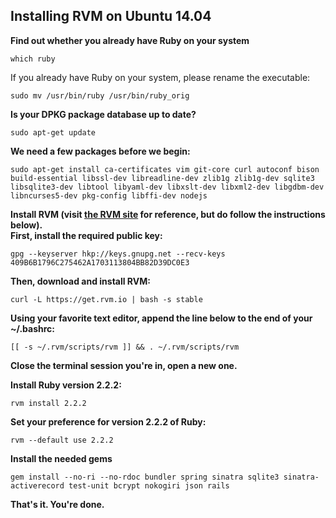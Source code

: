 ## Installing RVM on Ubuntu 14.04

**Find out whether you already have Ruby on your system**

```
which ruby
```
If you already have Ruby on your system, please rename the executable:
```
sudo mv /usr/bin/ruby /usr/bin/ruby_orig
```

**Is your DPKG package database up to date?**
```
sudo apt-get update
```
**We need a few packages before we begin:**
```
sudo apt-get install ca-certificates vim git-core curl autoconf bison build-essential libssl-dev libreadline-dev zlib1g zlib1g-dev sqlite3 libsqlite3-dev libtool libyaml-dev libxslt-dev libxml2-dev libgdbm-dev libncurses5-dev pkg-config libffi-dev nodejs
```
**Install RVM (visit [the RVM site](https://rvm.io/rvm/install/) for reference, but do follow the instructions below).**  
**First, install the required public key:**
```
gpg --keyserver hkp://keys.gnupg.net --recv-keys 409B6B1796C275462A1703113804BB82D39DC0E3
```
**Then, download and install RVM:**
```
curl -L https://get.rvm.io | bash -s stable
```
**Using your favorite text editor, append the line below to the end of your ~/.bashrc:**
```
[[ -s ~/.rvm/scripts/rvm ]] && . ~/.rvm/scripts/rvm
```
**Close the terminal session you're in, open a new one.**

**Install Ruby version 2.2.2:**
```
rvm install 2.2.2
```
**Set your preference for version 2.2.2 of Ruby:**
```
rvm --default use 2.2.2
```
**Install the needed gems**
```
gem install --no-ri --no-rdoc bundler spring sinatra sqlite3 sinatra-activerecord test-unit bcrypt nokogiri json rails
```
**That's it. You're done.**
